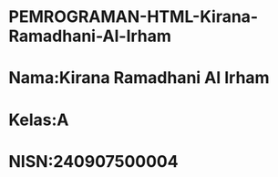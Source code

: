 # PEMROGRAMAN-HTML-Kirana-Ramadhani-Al-Irham
# Nama:Kirana Ramadhani Al Irham
# Kelas:A
# NISN:240907500004
